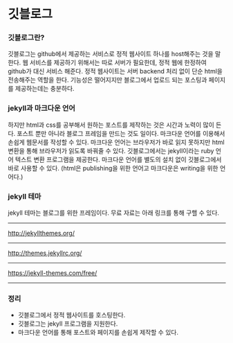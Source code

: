 # 깃블로그
### 깃블로그란?
깃블로그는 github에서 제공하는 서비스로 정적 웹사이트 하나를 host해주는 것을 말한다. 웹 서비스를 제공하기 위해서는 따로 서버가 필요한데, 정적 웹에 한정하여 github가 대신 서비스 해준다. 정적 웹사이트는 서버 backend 처리 없이 단순 html을 전송해주는 역할을 한다. 기능성은 떨어지지만 블로그에서 업로드 되는 포스팅과 페이지를 제공하는데는 충분하다. 

### jekyll과 마크다운 언어
하지만 html과 css를 공부해서 원하는 포스트를 제작하는 것은 시간과 노력이 많이 든다. 포스트 뿐만 아니라 블로그 프레임을 만드는 것도 일이다. 마크다운 언어를 이용해서 손쉽게 웹문서를 작성할 수 있다. 마크다운 언어는 브라우저가 바로 읽지 못하지만 html 변환을 통해 브라우저가 읽도록 바꿔줄 수 있다. 깃블로그에서는 jekyll이라는 ruby 언어 텍스트 변환 프로그램을 제공한다. 마크다운 언어를 별도의 설치 없이 깃블로그에서 바로 사용할 수 있다. (html은 publishing을 위한 언어고 마크다운은 writing을 위한 언어다.)

### jekyll 테마
jekyll 테마는 블로그를 위한 프레임이다. 무료 자료는 아래 링크를 통해 구핼 수 있다.<hr>
<http://jekyllthemes.org/><hr>
<http://themes.jekyllrc.org/><hr>
<https://jekyll-themes.com/free/><hr>

### 정리 
* 깃블로그에서 정적 웹사이트를 호스팅한다.
* 깃블로그는 jekyll 프로그램을 지원한다.
* 마크다운 언어를 통해 포스트와 페이지를 손쉽게 제작할 수 있다.
